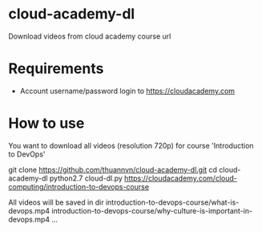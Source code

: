 # cloud-academy-dl
Download videos from cloud academy course url

# Requirements
- Account username/password login to https://cloudacademy.com

# How to use
You want to download all videos (resolution 720p) for course 'Introduction to DevOps'

git clone https://github.com/thuannvn/cloud-academy-dl.git
cd cloud-academy-dl
python2.7 cloud-dl.py https://cloudacademy.com/cloud-computing/introduction-to-devops-course

All videos will be saved in dir 
introduction-to-devops-course/what-is-devops.mp4
introduction-to-devops-course/why-culture-is-important-in-devops.mp4
...
